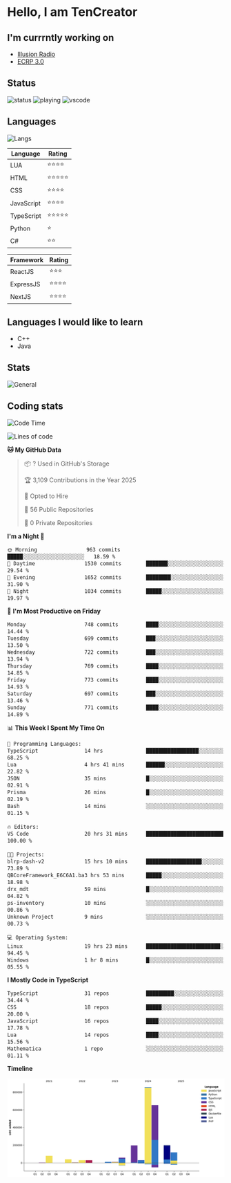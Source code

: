 # Hello, I am TenCreator

## I'm currrntly working on
- [Illusion Radio](https://illusionradio.co.uk/)
- [ECRP 3.0](http://github.com/Emerald-Coast-Roleplay/)

## Status
![status](https://api.statusbadges.me/badge/status/518334475038359555?simple=true&style=for-the-badge)
![playing](https://api.statusbadges.me/badge/playing/518334475038359555?style=for-the-badge)
![vscode](https://api.statusbadges.me/badge/vscode/518334475038359555?style=for-the-badge)

## Languages
![Langs](https://github-readme-stats.vercel.app/api/top-langs/?username=tencreator&layout=compact&theme=radical)


|Language|Rating|
|--------|------|
|LUA|⭐️⭐️⭐️⭐️|
|HTML|⭐️⭐️⭐️⭐️⭐️|
|CSS|⭐️⭐️⭐️⭐️|
|JavaScript|⭐️⭐️⭐️⭐️|
|TypeScript|⭐️⭐️⭐️⭐️⭐️|
|Python|⭐️|
|C#|⭐️⭐️ |

|Framework|Rating|
|--------|------|
|ReactJS|⭐️⭐️⭐|
|ExpressJS|⭐️⭐️⭐️⭐️|
|NextJS|⭐️⭐️⭐⭐️|

## Languages I would like to learn
- C++
- Java

## Stats
![General](https://github-readme-stats.vercel.app/api?username=tencreator&show_icons=true&theme=radical)

## Coding stats

<!--START_SECTION:waka-->
![Code Time](http://img.shields.io/badge/Code%20Time-605%20hrs%2017%20mins-blue)

![Lines of code](https://img.shields.io/badge/From%20Hello%20World%20I%27ve%20Written-2.3%20million%20lines%20of%20code-blue)

**🐱 My GitHub Data** 

> 📦 ? Used in GitHub's Storage 
 > 
> 🏆 3,109 Contributions in the Year 2025
 > 
> 💼 Opted to Hire
 > 
> 📜 56 Public Repositories 
 > 
> 🔑 0 Private Repositories 
 > 
**I'm a Night 🦉** 

```text
🌞 Morning                963 commits         █████░░░░░░░░░░░░░░░░░░░░   18.59 % 
🌆 Daytime                1530 commits        ███████░░░░░░░░░░░░░░░░░░   29.54 % 
🌃 Evening                1652 commits        ████████░░░░░░░░░░░░░░░░░   31.90 % 
🌙 Night                  1034 commits        █████░░░░░░░░░░░░░░░░░░░░   19.97 % 
```
📅 **I'm Most Productive on Friday** 

```text
Monday                   748 commits         ████░░░░░░░░░░░░░░░░░░░░░   14.44 % 
Tuesday                  699 commits         ███░░░░░░░░░░░░░░░░░░░░░░   13.50 % 
Wednesday                722 commits         ███░░░░░░░░░░░░░░░░░░░░░░   13.94 % 
Thursday                 769 commits         ████░░░░░░░░░░░░░░░░░░░░░   14.85 % 
Friday                   773 commits         ████░░░░░░░░░░░░░░░░░░░░░   14.93 % 
Saturday                 697 commits         ███░░░░░░░░░░░░░░░░░░░░░░   13.46 % 
Sunday                   771 commits         ████░░░░░░░░░░░░░░░░░░░░░   14.89 % 
```


📊 **This Week I Spent My Time On** 

```text
💬 Programming Languages: 
TypeScript               14 hrs              █████████████████░░░░░░░░   68.25 % 
Lua                      4 hrs 41 mins       ██████░░░░░░░░░░░░░░░░░░░   22.82 % 
JSON                     35 mins             █░░░░░░░░░░░░░░░░░░░░░░░░   02.91 % 
Prisma                   26 mins             █░░░░░░░░░░░░░░░░░░░░░░░░   02.19 % 
Bash                     14 mins             ░░░░░░░░░░░░░░░░░░░░░░░░░   01.15 % 

🔥 Editors: 
VS Code                  20 hrs 31 mins      █████████████████████████   100.00 % 

🐱‍💻 Projects: 
blrp-dash-v2             15 hrs 10 mins      ██████████████████░░░░░░░   73.89 % 
QBCoreFramework_E6C6A1.ba3 hrs 53 mins       █████░░░░░░░░░░░░░░░░░░░░   18.98 % 
drx_mdt                  59 mins             █░░░░░░░░░░░░░░░░░░░░░░░░   04.82 % 
ps-inventory             10 mins             ░░░░░░░░░░░░░░░░░░░░░░░░░   00.86 % 
Unknown Project          9 mins              ░░░░░░░░░░░░░░░░░░░░░░░░░   00.73 % 

💻 Operating System: 
Linux                    19 hrs 23 mins      ████████████████████████░   94.45 % 
Windows                  1 hr 8 mins         █░░░░░░░░░░░░░░░░░░░░░░░░   05.55 % 
```

**I Mostly Code in TypeScript** 

```text
TypeScript               31 repos            █████████░░░░░░░░░░░░░░░░   34.44 % 
CSS                      18 repos            █████░░░░░░░░░░░░░░░░░░░░   20.00 % 
JavaScript               16 repos            ████░░░░░░░░░░░░░░░░░░░░░   17.78 % 
Lua                      14 repos            ████░░░░░░░░░░░░░░░░░░░░░   15.56 % 
Mathematica              1 repo              ░░░░░░░░░░░░░░░░░░░░░░░░░   01.11 % 
```



**Timeline**

![Lines of Code chart](https://raw.githubusercontent.com/tencreator/tencreator/main/assets/bar_graph.png)


<!--END_SECTION:waka-->

